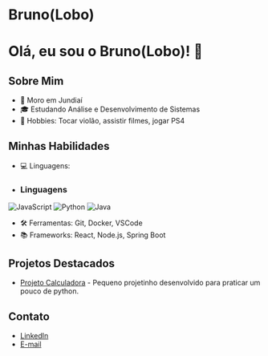 # Bruno(Lobo)

# Olá, eu sou o Bruno(Lobo)! 🐺

## Sobre Mim
- 📍 Moro em Jundiaí
- 🎓 Estudando Análise e Desenvolvimento de Sistemas
- 🎸 Hobbies: Tocar violão, assistir filmes, jogar  PS4

## Minhas Habilidades
- 💻 Linguagens:
- ### Linguagens
![JavaScript](https://img.shields.io/badge/-JavaScript-black?style=flat-square&logo=javascript)
![Python](https://img.shields.io/badge/-Python-black?style=flat-square&logo=python)
![Java](https://img.shields.io/badge/-Java-black?style=flat-square&logo=java)

- 🛠️ Ferramentas: Git, Docker, VSCode
- 📚 Frameworks: React, Node.js, Spring Boot

## Projetos Destacados
- [Projeto Calculadora](https://github.com/Lobo-Branco/ProjetoCalculadora) - Pequeno projetinho desenvolvido para praticar um pouco de python.

## Contato
- [LinkedIn](https://www.linkedin.com/in/bruno-queiros-6b011ba1/)
- [E-mail](brunoq.firmino@gmail.com)
